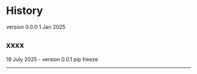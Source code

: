 # History

version 0.0.0
1 Jan 2025

xxxx
----------------------------------------------------------------------


19 July 2025 - version 0.0.1
pip freeze

--------------------------------------------------